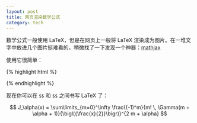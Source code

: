 ```yaml
---
layout: post
title: 网页渲染数学公式
category: tech
---
```

数学公式一般使用 LaTeX，但是在网页上一般将 LaTeX 渲染成为图片。在一堆文字中放进几个图片挺难看的，稍微找了一下发现一个神器：[mathjax](http://www.mathjax.org/)

使用它很简单：

{% highlight html %}
<script type="text/javascript" src="http://cdn.mathjax.org/mathjax/latest/MathJax.js?config=TeX-AMS-MML_HTMLorMML"></script>
{% endhighlight %}

现在你可以在 ```$$``` 和 ```$$``` 之间书写 LaTeX 了：

$$
J_\alpha(x) = \sum\limits_{m=0}^\infty \frac{(-1)^m}{m! \, \Gamma(m + \alpha + 1)}{\bigl({\frac{x}{2}}\bigr)}^{2 m + \alpha}
$$